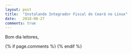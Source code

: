 ```yaml
---
layout: post
title:  "Instalando Integrador Fiscal do Ceará no Linux"
date:   2018-08-27
comments: true
---
```


Bom dia leitores, 

{% if page.comments %} {% endif %}
